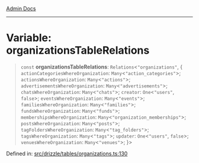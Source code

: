 [Admin Docs](/)

***

# Variable: organizationsTableRelations

> `const` **organizationsTableRelations**: `Relations`\<`"organizations"`, \{ `actionCategoriesWhereOrganization`: `Many`\<`"action_categories"`\>; `actionsWhereOrganization`: `Many`\<`"actions"`\>; `advertisementsWhereOrganization`: `Many`\<`"advertisements"`\>; `chatsWhereOrganization`: `Many`\<`"chats"`\>; `creator`: `One`\<`"users"`, `false`\>; `eventsWhereOrganization`: `Many`\<`"events"`\>; `familiesWhereOrganization`: `Many`\<`"families"`\>; `fundsWhereOrganization`: `Many`\<`"funds"`\>; `membershipsWhereOrganization`: `Many`\<`"organization_memberships"`\>; `postsWhereOrganization`: `Many`\<`"posts"`\>; `tagFoldersWhereOrganization`: `Many`\<`"tag_folders"`\>; `tagsWhereOrganization`: `Many`\<`"tags"`\>; `updater`: `One`\<`"users"`, `false`\>; `venuesWhereOrganization`: `Many`\<`"venues"`\>; \}\>

Defined in: [src/drizzle/tables/organizations.ts:130](https://github.com/PurnenduMIshra129th/talawa-api/blob/4d9be178e903c8bd2778a802379c92eee9a2afdf/src/drizzle/tables/organizations.ts#L130)
